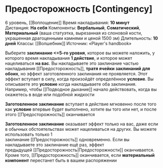 # Предосторожность [Contingency]
6 уровень, [[Воплощение]]
Время накладывания: **10 минут**
Дистанция: **На себя**
Компоненты: **Вербальный**, **Соматический**, **Материальный** (ваша статуэтка, вырезанная из слоновой кости, украшенная драгоценными камнями и ценой 1500 зм)
Длительность: **10 дней**
Классы: [[Волшебник]]
Источник: «Player's handbook»

Выберите **заклинание <=5-го уровня**, которое вы можете наложить, у которого время накладывания **1 действие**, и которое может нацеливаться **на вас**. Вы накладываете это заклинание частью накладывания [[Предосторожность]], **тратя ячейки заклинаний для обоих**, но эффект заготовленного заклинания не проявляется. Этот эффект вступает в силу, когда произойдёт определённое **условие**. Вы описываете это **условие** когда накладываете оба заклинания. Например, чтобы [[Подводное дыхание]] начало действовать, когда вы окажетесь в воде или подобной жидкости

**Заготовленное заклинание** вступает в действие мгновенно после того как **условие** впервые будет выполнено, хотите вы того или нет, и после этого [[Предосторожность]] оканчивается

**Заготовленное заклинание** оказывает эффект только на вас, даже если в обычных обстоятельствах может нацеливаться на других. Вы можете использовать только 1 заклинание [[Предосторожность]] одновременно. Если вы накладываете это заклинание ещё раз, эффект предыдущей [[Предосторожность|Предосторожности]] оканчивается. Кроме того, [[Предосторожность]] оканчивается, если **материальный компонент** перестанет быть в вашем распоряжении
